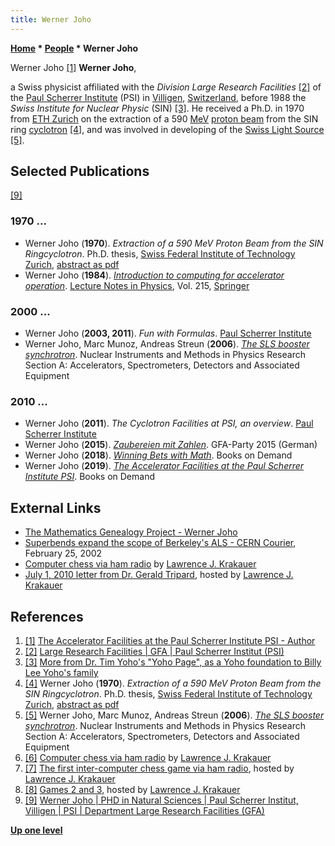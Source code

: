 ```yaml
---
title: Werner Joho
---
```

**[Home](Home "Home") \* [People](People "People") \* Werner Joho**



 [](https://www.bod.de/buchshop/the-accelerator-facilities-at-the-paul-scherrer-institute-psi-werner-joho-9783752847116) Werner Joho <a id="cite-note-1" href="#cite-ref-1">[1]</a> 
**Werner Joho**,  

a Swiss physicist affiliated with the *Division Large Research Facilities* <a id="cite-note-2" href="#cite-ref-2">[2]</a> of the [Paul Scherrer Institute](https://en.wikipedia.org/wiki/Paul_Scherrer_Institute) (PSI) in [Villigen](https://en.wikipedia.org/wiki/Villigen), 
[Switzerland](https://en.wikipedia.org/wiki/Switzerland), before 1988 the *Swiss Institute for Nuclear Physic* (SIN) <a id="cite-note-3" href="#cite-ref-3">[3]</a>. 
He received a Ph.D. in 1970 from [ETH Zurich](ETH_Zurich "ETH Zurich") on the extraction of a 590 [MeV](https://en.wikipedia.org/wiki/Electronvolt) [proton beam](https://en.wikipedia.org/wiki/Proton_beam) from the SIN ring [cyclotron](https://en.wikipedia.org/wiki/Cyclotron) <a id="cite-note-4" href="#cite-ref-4">[4]</a>, 
and was involved in developing of the [Swiss Light Source](https://en.wikipedia.org/wiki/Swiss_Light_Source) <a id="cite-note-5" href="#cite-ref-5">[5]</a>.



## Selected Publications


<a id="cite-note-9" href="#cite-ref-9">[9]</a>



### 1970 ...


* Werner Joho (**1970**). *Extraction of a 590 MeV Proton Beam from the SIN Ringcyclotron*. Ph.D. thesis, [Swiss Federal Institute of Technology Zurich](ETH_Zurich "ETH Zurich"), [abstract as pdf](https://www.research-collection.ethz.ch/bitstream/handle/20.500.11850/135284/eth-34023-01.pdf)
* Werner Joho (**1984**). *[Introduction to computing for accelerator operation](https://link.springer.com/chapter/10.1007/3540139095_144)*. [Lecture Notes in Physics](https://en.wikipedia.org/wiki/Lecture_Notes_in_Physics), Vol. 215, [Springer](https://en.wikipedia.org/wiki/Springer_Science%2BBusiness_Media)


### 2000 ...


* Werner Joho (**2003, 2011**). *Fun with Formulas*. [Paul Scherrer Institute](https://en.wikipedia.org/wiki/Paul_Scherrer_Institute)
* Werner Joho, Marc Munoz, Andreas Streun (**2006**). *[The SLS booster synchrotron](https://www.sciencedirect.com/science/article/pii/S0168900206002245)*. Nuclear Instruments and Methods in Physics Research Section A: Accelerators, Spectrometers, Detectors and Associated Equipment


### 2010 ...


* Werner Joho (**2011**). *The Cyclotron Facilities at PSI, an overview*. [Paul Scherrer Institute](https://en.wikipedia.org/wiki/Paul_Scherrer_Institute)
* Werner Joho (**2015**). *[Zaubereien mit Zahlen](http://docplayer.org/79635507-Zaubereien-mit-zahlen.html)*. GFA-Party 2015 (German)
* Werner Joho (**2018**). *[Winning Bets with Math](https://www.bod.de/buchshop/winning-bets-with-math-werner-joho-9783746056234)*. Books on Demand
* Werner Joho (**2019**). *[The Accelerator Facilities at the Paul Scherrer Institute PSI](https://www.bod.de/buchshop/the-accelerator-facilities-at-the-paul-scherrer-institute-psi-werner-joho-9783752847116)*. Books on Demand


## External Links


* [The Mathematics Genealogy Project - Werner Joho](https://www.genealogy.math.ndsu.nodak.edu/id.php?id=121774)
* [Superbends expand the scope of Berkeley's ALS - CERN Courier](http://cerncourier.com/cws/article/cern/28591), February 25, 2002
* [Computer chess via ham radio](http://ljkrakauer.com/LJK/60s/hamchess.htm) by [Lawrence J. Krakauer](Lawrence_J._Krakauer "Lawrence J. Krakauer")
* [July 1, 2010 letter from Dr. Gerald Tripard](http://ljkrakauer.com/LJK/60s/tripardltr.htm), hosted by [Lawrence J. Krakauer](Lawrence_J._Krakauer "Lawrence J. Krakauer")


## References


1. <a id="cite-ref-1" href="#cite-note-1">[1]</a> [The Accelerator Facilities at the Paul Scherrer Institute PSI - Author](https://www.bod.de/buchshop/the-accelerator-facilities-at-the-paul-scherrer-institute-psi-werner-joho-9783752847116)
2. <a id="cite-ref-2" href="#cite-note-2">[2]</a> [Large Research Facilities | GFA | Paul Scherrer Institut (PSI)](https://www.psi.ch/en/gfa)
3. <a id="cite-ref-3" href="#cite-note-3">[3]</a> [More from Dr. Tim Yoho's "Yoho Page", as a Yoho foundation to Billy Lee Yoho's family](http://freepages.genealogy.rootsweb.ancestry.com/~yoho/con_yoho.htm)
4. <a id="cite-ref-4" href="#cite-note-4">[4]</a> Werner Joho (**1970**). *Extraction of a 590 MeV Proton Beam from the SIN Ringcyclotron*. Ph.D. thesis, [Swiss Federal Institute of Technology Zurich](ETH_Zurich "ETH Zurich"), [abstract as pdf](https://www.research-collection.ethz.ch/bitstream/handle/20.500.11850/135284/eth-34023-01.pdf)
5. <a id="cite-ref-5" href="#cite-note-5">[5]</a> Werner Joho, Marc Munoz, Andreas Streun (**2006**). *[The SLS booster synchrotron](https://www.sciencedirect.com/science/article/pii/S0168900206002245)*. Nuclear Instruments and Methods in Physics Research Section A: Accelerators, Spectrometers, Detectors and Associated Equipment
6. <a id="cite-ref-6" href="#cite-note-6">[6]</a> [Computer chess via ham radio](http://ljkrakauer.com/LJK/60s/hamchess.htm) by [Lawrence J. Krakauer](Lawrence_J._Krakauer "Lawrence J. Krakauer")
7. <a id="cite-ref-7" href="#cite-note-7">[7]</a> [The first inter-computer chess game via ham radio](http://ljkrakauer.com/LJK/60s/game1list.htm), hosted by [Lawrence J. Krakauer](Lawrence_J._Krakauer "Lawrence J. Krakauer")
8. <a id="cite-ref-8" href="#cite-note-8">[8]</a> [Games 2 and 3](http://ljkrakauer.com/LJK/60s/games23list.htm), hosted by [Lawrence J. Krakauer](Lawrence_J._Krakauer "Lawrence J. Krakauer")
9. <a id="cite-ref-9" href="#cite-note-9">[9]</a> [Werner Joho | PHD in Natural Sciences | Paul Scherrer Institut, Villigen | PSI | Department Large Research Facilities (GFA)](https://www.researchgate.net/profile/Werner_Joho)

**[Up one level](People "People")**







 
